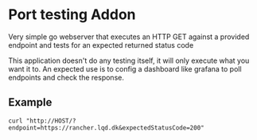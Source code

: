 # Port testing Addon
Very simple go webserver that executes an HTTP GET against a
provided endpoint and tests for an expected returned status code

This application doesn't do any testing itself, it will only execute
what you want it to. An expected use is to config a dashboard like grafana
to poll endpoints and check the response.

## Example

```shell script
curl "http://HOST/?endpoint=https://rancher.lqd.dk&expectedStatusCode=200"
```